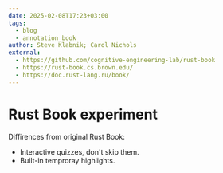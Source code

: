 ```yaml
---
date: 2025-02-08T17:23+03:00
tags:
  - blog
  - annotation_book
author: Steve Klabnik; Carol Nichols
external:
  - https://github.com/cognitive-engineering-lab/rust-book
  - https://rust-book.cs.brown.edu/
  - https://doc.rust-lang.ru/book/
---
```


# Rust Book experiment

Diffirences from original Rust Book:
 - Interactive quizzes, don't skip them.
 - Built-in temproray highlights.



